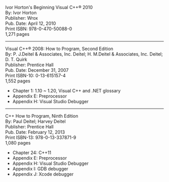 Ivor Horton's Beginning Visual C++® 2010
<br>By: Ivor Horton
<br>Publisher: Wrox
<br>Pub. Date: April 12, 2010
<br>Print ISBN: 978-0-470-50088-0
<br>1,271 pages
<HR>

Visual C++® 2008: How to Program, Second Edition
<br>By: P. J.Deitel & Associates, Inc. Deitel; H. M.Deitel & Associates, Inc. Deitel; D. T. Quirk
<br>Publisher: Prentice Hall
<br>Pub. Date: December 31, 2007
<br>Print ISBN-10: 0-13-615157-4
<br>1,552 pages
- Chapter 1: 1.10 ~ 1.20, Visual C++ and .NET glossary
- Appendix E: Preprocessor
- Appendix H: Visual Studio Debugger

<HR>

C++ How to Program, Ninth Edition
<br>By: Paul Deitel; Harvey Deitel
<br>Publisher: Prentice Hall
<br>Pub. Date: February 12, 2013
<br>Print ISBN-13: 978-0-13-337871-9
<br>1,080 pages
- Chapter 24: C++11
- Appendix E: Preprocessor
- Appendix H: Visual Studio Debugger
- Appendix I: GDB debugger
- Appendix J: Xcode debugger
